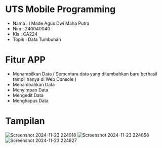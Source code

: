 # UTS Mobile Programming
- Nama   : I Made Agus Dwi Maha Putra
- Nim    : 240040040
- Kls    : CA224
- Topik  : Data Tumbuhan
# Fitur APP 
- Menampilkan Data ( Sementara data yang ditambahkan baru berhasil tampil hanya di Web Console )
- Menambahkan Data
- Menyimpan Data
- Mengedit Data
- Menghapus Data
# Tampilan
![Screenshot 2024-11-23 224918](https://github.com/user-attachments/assets/ebb6577f-87ae-408f-9000-2bccd0f0b326)
![Screenshot 2024-11-23 224858](https://github.com/user-attachments/assets/8aa3c04e-5ee7-40a5-acd6-7329264cc21f)
![Screenshot 2024-11-23 224827](https://github.com/user-attachments/assets/90a7e029-5d61-4b76-ac57-e2b34af33c05)

